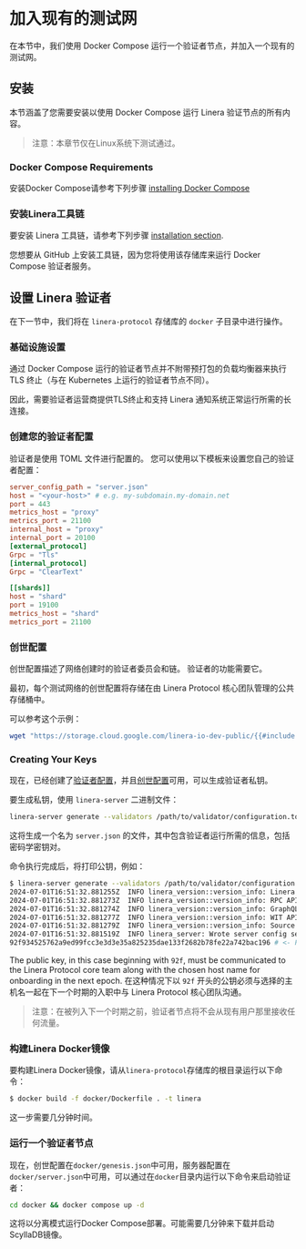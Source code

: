 # 加入现有的测试网

在本节中，我们使用 Docker Compose 运行一个验证者节点，并加入一个现有的测试网。

## 安装

本节涵盖了您需要安装以使用 Docker Compose 运行 Linera 验证节点的所有内容。

> 注意：本章节仅在Linux系统下测试通过。

### Docker Compose Requirements

安装Docker Compose请参考下列步骤
[installing Docker Compose](https://docs.docker.com/compose/install/) 

### 安装Linera工具链

要安装 Linera 工具链，请参考下列步骤
[installation section](../../developers/getting_started/installation.md#installing-from-github).

您想要从 GitHub 上安装工具链，因为您将使用该存储库来运行 Docker Compose 验证者服务。

## 设置 Linera 验证者

在下一节中，我们将在 `linera-protocol` 存储库的 `docker` 子目录中进行操作。

### 基础设施设置

通过 Docker Compose 运行的验证者节点并不附带预打包的负载均衡器来执行 TLS 终止（与在 Kubernetes 上运行的验证者节点不同）。

因此，需要验证者运营商提供TLS终止和支持 Linera 通知系统正常运行所需的长连接。

### 创建您的验证者配置

验证者是使用 TOML 文件进行配置的。 您可以使用以下模板来设置您自己的验证者配置：

```toml
server_config_path = "server.json"
host = "<your-host>" # e.g. my-subdomain.my-domain.net
port = 443
metrics_host = "proxy"
metrics_port = 21100
internal_host = "proxy"
internal_port = 20100
[external_protocol]
Grpc = "Tls"
[internal_protocol]
Grpc = "ClearText"

[[shards]]
host = "shard"
port = 19100
metrics_host = "shard"
metrics_port = 21100

```

### 创世配置

创世配置描述了网络创建时的验证者委员会和链。 验证者的功能需要它。

最初，每个测试网络的创世配置将存储在由 Linera Protocol 核心团队管理的公共存储桶中。

可以参考这个示例：

```bash
wget "https://storage.cloud.google.com/linera-io-dev-public/{{#include ../../../RELEASE_DOMAIN}}/genesis.json"
```

### Creating Your Keys

现在，已经创建了[验证者配置](joining.md#creating-your-validator-configuration)，并且[创世配置](joining.md#genesis-configuration)可用，可以生成验证者私钥。

要生成私钥，使用 `linera-server` 二进制文件：

```bash
linera-server generate --validators /path/to/validator/configuration.toml
```

这将生成一个名为 `server.json` 的文件，其中包含验证者运行所需的信息，包括密码学密钥对。

命令执行完成后，将打印公钥，例如：

```bash
$ linera-server generate --validators /path/to/validator/configuration.toml
2024-07-01T16:51:32.881255Z  INFO linera_version::version_info: Linera protocol: v0.12.0
2024-07-01T16:51:32.881273Z  INFO linera_version::version_info: RPC API hash: p//G+L8e12ZRwUdWoGHWYvWA/03kO0n6gtgKS4D4Q0o
2024-07-01T16:51:32.881274Z  INFO linera_version::version_info: GraphQL API hash: KcS5z1lEg+L9QjcP99l5vNSc7LfCwnwEsfDvMZGJ/PM
2024-07-01T16:51:32.881277Z  INFO linera_version::version_info: WIT API hash: p//G+L8e12ZRwUdWoGHWYvWA/03kO0n6gtgKS4D4Q0o
2024-07-01T16:51:32.881279Z  INFO linera_version::version_info: Source code: https://github.com/linera-io/linera-protocol/tree/44b3e1ab15 (dirty)
2024-07-01T16:51:32.881519Z  INFO linera_server: Wrote server config server.json
92f934525762a9ed99fcc3e3d3e35a825235dae133f2682b78fe22a742bac196 # <- Public Key
```

The public key, in this case beginning with `92f`, must be communicated to the
Linera Protocol core team along with the chosen host name for onboarding in the
next epoch.
在这种情况下以 `92f` 开头的公钥必须与选择的主机名一起在下一个时期的入职中与 Linera Protocol 核心团队沟通。

> 注意：在被列入下一个时期之前，验证者节点将不会从现有用户那里接收任何流量。

### 构建Linera Docker镜像

要构建Linera Docker镜像，请从`linera-protocol`存储库的根目录运行以下命令：

```bash
$ docker build -f docker/Dockerfile . -t linera
```

这一步需要几分钟时间。

### 运行一个验证者节点

现在，创世配置在`docker/genesis.json`中可用，服务器配置在`docker/server.json`中可用，可以通过在`docker`目录内运行以下命令来启动验证者：

```bash
cd docker && docker compose up -d
```

这将以分离模式运行Docker Compose部署。可能需要几分钟来下载并启动ScyllaDB镜像。
